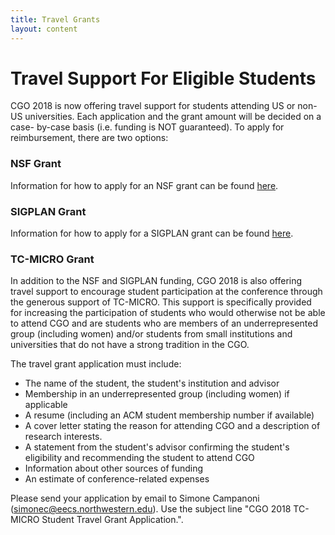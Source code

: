 ```yaml
---
title: Travel Grants
layout: content
---
```


# Travel Support For Eligible Students

CGO 2018 is now offering travel support for students attending US or non-US
universities. Each application and the grant amount will be decided on a case-
by-case basis (i.e. funding is NOT guaranteed). To apply for reimbursement,
there are two options:

### NSF Grant

Information for how to apply for an NSF grant can be found
[here](http://www.cs.sjsu.edu/~mak/NSF/).

### SIGPLAN Grant

Information for how to apply for a SIGPLAN grant can be found
[here](http://www.sigplan.org/PAC/).

### TC-MICRO Grant

In addition to the NSF and SIGPLAN funding, CGO 2018 is also offering travel
support to encourage student participation at the conference through the
generous support of TC-MICRO. This support is specifically provided for
increasing the participation of students who would otherwise not be able to
attend CGO and are students who are members of an underrepresented group
(including women) and/or students from small institutions and universities that
do not have a strong tradition in the CGO.

The travel grant application must include:

 * The name of the student, the student's institution and advisor
 * Membership in an underrepresented group (including women) if
applicable
 * A resume (including an ACM student membership number if available)
 * A cover letter stating the reason for attending CGO and a
description of research interests.
 * A statement from the student's advisor confirming the student's
eligibility and recommending the student to attend CGO
 * Information about other sources of funding
 * An estimate of conference-related expenses

Please send your application by email to Simone Campanoni
(simonec@eecs.northwestern.edu). Use the subject line "CGO 2018 TC-MICRO Student
Travel Grant Application.".
